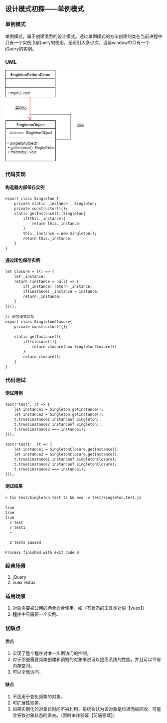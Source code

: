 ## 设计模式初探——单例模式
### 单例模式
单例模式，属于创建类型的设计模式。通过单例模式的方法创建的类在当前进程中只有一个实例,如jQuery的使用，无论引入多少次，当前window中只有一个jQuery的实例。

### UML

![singleton-UML](./singleton-UML.png "my-logo")
### 代码实现
#### 构造器内部保存实例
```
export class Singleton {
    private static _instance : Singleton;
    private constructor(){};
    static getInstance(): Singleton{
        if(this._instance){
            return this._instance;
        }
        this._instance = new Singleton();
        return this._instance;
    }
}

```
#### 通过闭包保存实例
```
let closure = (() => {
    let _instance;
    return (instance = null) => {
        if(_instance) return _instance;
        if(instance) _instance = instance;
        return _instance;
    }
})();

// 闭包模式保存
export class SingletonClosure{
    private constructor(){};

    static getInstance(){
        if(!closure()){
            return closure(new SingletonClosure())
        }
        return closure();
    }
}
```
### 代码测试
#### 测试用例
```
test('test', (t => {
    let instance1 = Singleton.getInstance();
    let instance2 = Singleton.getInstance();
    t.true(instance1 instanceof Singleton);
    t.true(instance2 instanceof Singleton);
    t.true(instance2 === instance1);
}));

test('test1', (t => {
    let instance1 = SingletonClosure.getInstance();
    let instance2 = SingletonClosure.getInstance();
    t.true(instance1 instanceof SingletonClosure);
    t.true(instance2 instanceof SingletonClosure);
    t.true(instance2 === instance1);
}));

```
#### 测试结果
```
> tsc test/Singleton.test.ts && ava -v test/Singleton.test.js

true
true
true
  √ test
  √ test1
  ─

  2 tests passed

Process finished with exit code 0
```
### 经典场景
1. jQuery
2. vuex  redux
### 适用场景
1. 对象需要被公用的场合适合使用，如（有状态的工具类对象【vuex】）
2. 程序中只需要一个实例。

### 优缺点
#### 优点
1. 实现了整个程序对唯一实例访问的控制。
2. 对于那些需要频繁创建和销毁的对象来说可以提高系统的性能，并且可以节省内存空间。
3. 可以全局访问。
#### 缺点
1. 不适用于变化频繁的对象。
2. 可扩展性较差。
3. 如果实例化的对象长时间不被利用，系统会认为该对象是垃圾而被回收，可能会导致对象状态的丢失。（暂时未作验证【前端领域】）
